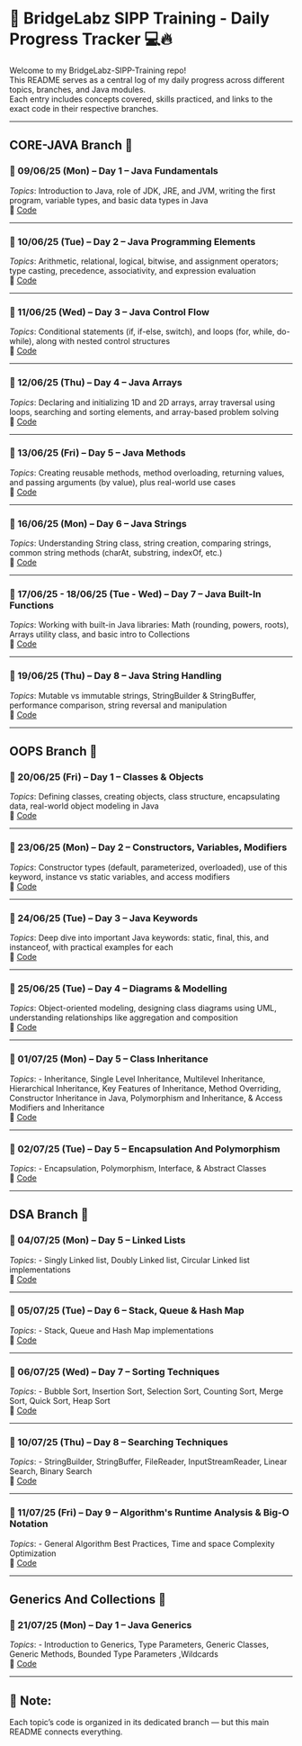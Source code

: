 # 🧠 BridgeLabz SIPP Training - Daily Progress Tracker 💻🔥

Welcome to my BridgeLabz-SIPP-Training repo!  
This README serves as a central log of my daily progress across different topics, branches, and Java modules.  
Each entry includes concepts covered, skills practiced, and links to the exact code in their respective branches.

---

## CORE-JAVA Branch 📂

### 📅 09/06/25 (Mon) – Day 1 – Java Fundamentals  
*Topics*: Introduction to Java, role of JDK, JRE, and JVM, writing the first program, variable types, and basic data types in Java  
🔗 [Code](https://github.com/AmritanshuGupta/BridgeLabz-SIPP-Training/tree/Core-Java/JavaFundamentals)

---

### 📅 10/06/25 (Tue) – Day 2 – Java Programming Elements  
*Topics*: Arithmetic, relational, logical, bitwise, and assignment operators; type casting, precedence, associativity, and expression evaluation  
🔗 [Code](https://github.com/AmritanshuGupta/BridgeLabz-SIPP-Training/tree/Core-Java/ProgrammingELements)

---

### 📅 11/06/25 (Wed) – Day 3 – Java Control Flow  
*Topics*: Conditional statements (if, if-else, switch), and loops (for, while, do-while), along with nested control structures  
🔗 [Code](https://github.com/AmritanshuGupta/BridgeLabz-SIPP-Training/tree/Core-Java/ControlFlow)

---

### 📅 12/06/25 (Thu) – Day 4 – Java Arrays  
*Topics*: Declaring and initializing 1D and 2D arrays, array traversal using loops, searching and sorting elements, and array-based problem solving  
🔗 [Code](https://github.com/AmritanshuGupta/BridgeLabz-SIPP-Training/tree/Core-Java/Array)

---

### 📅 13/06/25 (Fri) – Day 5 – Java Methods  
*Topics*: Creating reusable methods, method overloading, returning values, and passing arguments (by value), plus real-world use cases  
🔗 [Code](https://github.com/AmritanshuGupta/BridgeLabz-SIPP-Training/tree/Core-Java/ProgrammingMethods)

---

### 📅 16/06/25 (Mon) – Day 6 – Java Strings  
*Topics*: Understanding String class, string creation, comparing strings, common string methods (charAt, substring, indexOf, etc.)  
🔗 [Code](https://github.com/AmritanshuGupta/BridgeLabz-SIPP-Training/tree/Core-Java/Strings)

---

### 📅 17/06/25 - 18/06/25 (Tue - Wed) – Day 7 – Java Built-In Functions  
*Topics*: Working with built-in Java libraries: Math (rounding, powers, roots), Arrays utility class, and basic intro to Collections  
🔗 [Code](https://github.com/AmritanshuGupta/BridgeLabz-SIPP-Training/tree/Core-Java/Built-InFunctions)

---

### 📅 19/06/25 (Thu) – Day 8 – Java String Handling  
*Topics*: Mutable vs immutable strings, StringBuilder & StringBuffer, performance comparison, string reversal and manipulation  
🔗 [Code](https://github.com/AmritanshuGupta/BridgeLabz-SIPP-Training/tree/Core-Java/StringHandling)

---

## OOPS Branch 🧱

### 📅 20/06/25 (Fri) – Day 1 – Classes & Objects  
*Topics*: Defining classes, creating objects, class structure, encapsulating data, real-world object modeling in Java  
🔗 [Code](https://github.com/AmritanshuGupta/BridgeLabz-SIPP-Training/tree/OOPS/JavaClassAndObject)

---

### 📅 23/06/25 (Mon) – Day 2 – Constructors, Variables, Modifiers  
*Topics*: Constructor types (default, parameterized, overloaded), use of this keyword, instance vs static variables, and access modifiers  
🔗 [Code](https://github.com/AmritanshuGupta/BridgeLabz-SIPP-Training/tree/OOPS/JavaConstructorAndVariables)

---

### 📅 24/06/25 (Tue) – Day 3 – Java Keywords  
*Topics*: Deep dive into important Java keywords: static, final, this, and instanceof, with practical examples for each  
🔗 [Code](https://github.com/AmritanshuGupta/BridgeLabz-SIPP-Training/tree/OOPS/StaticIntFinalKeywords)

---

### 📅 25/06/25 (Tue) – Day 4 – Diagrams & Modelling  
*Topics*: Object-oriented modeling, designing class diagrams using UML, understanding relationships like aggregation and composition  
🔗 [Code](https://github.com/AmritanshuGupta/BridgeLabz-SIPP-Training/tree/OOPS/ObjectModelingClassSequenceDiagram)

---

### 📅 01/07/25 (Mon) – Day 5 – Class Inheritance  
*Topics*: - Inheritance, Single Level Inheritance, Multilevel Inheritance, Hierarchical Inheritance, Key Features of Inheritance, Method Overriding, Constructor Inheritance in Java, Polymorphism and Inheritance, & Access Modifiers and Inheritance  
🔗 [Code](https://github.com/AmritanshuGupta/BridgeLabz-SIPP-Training/tree/OOPS/ClassInheritance)

---

### 📅 02/07/25 (Tue) – Day 5 – Encapsulation And Polymorphism 
*Topics*: - Encapsulation, Polymorphism, Interface, & Abstract Classes  
🔗 [Code](https://github.com/AmritanshuGupta/BridgeLabz-SIPP-Training/tree/OOPS/EncapsulationPolymorphism)

---

## DSA Branch 📂

### 📅 04/07/25 (Mon) – Day 5 – Linked Lists 
*Topics*: - Singly Linked list, Doubly Linked list, Circular Linked list implementations  
🔗 [Code](https://github.com/AmritanshuGupta/BridgeLabz-SIPP-Training/tree/DSA/LinkedList)

---

### 📅 05/07/25 (Tue) – Day 6 – Stack, Queue & Hash Map 
*Topics*: - Stack, Queue and Hash Map implementations  
🔗 [Code](https://github.com/AmritanshuGupta/BridgeLabz-SIPP-Training/tree/DSA/StackQueue)

---

### 📅 06/07/25 (Wed) – Day 7 – Sorting Techniques 
*Topics*: - Bubble Sort, Insertion Sort, Selection Sort, Counting Sort, Merge Sort, Quick Sort, Heap Sort   
🔗 [Code](https://github.com/AmritanshuGupta/BridgeLabz-SIPP-Training/tree/DSA/SortingTechniques)

---

### 📅 10/07/25 (Thu) – Day 8 – Searching Techniques 
*Topics*: - StringBuilder, StringBuffer, FileReader, InputStreamReader, Linear Search, Binary Search   
🔗 [Code](https://github.com/AmritanshuGupta/BridgeLabz-SIPP-Training/tree/DSA/SearchingTechniques)

---

### 📅 11/07/25 (Fri) – Day 9 – Algorithm's Runtime Analysis & Big-O Notation
*Topics*: - General Algorithm Best Practices, Time and space Complexity Optimization   
🔗 [Code](https://github.com/AmritanshuGupta/BridgeLabz-SIPP-Training/tree/DSA/RuntimeAnalysisAndBigONotation)

---

## Generics And Collections 📂

### 📅 21/07/25 (Mon) – Day 1 – Java Generics 
*Topics*: - Introduction to Generics, Type Parameters, Generic Classes, Generic Methods, Bounded Type Parameters ,Wildcards   
🔗 [Code](https://github.com/AmritanshuGupta/BridgeLabz-SIPP-Training/tree/GenericsAndCollections/javaGenerics)

---

## 📝 Note:
Each topic’s code is organized in its dedicated branch — but this main README connects everything.